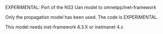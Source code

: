 EXPERIMENTAL:
Port of the NS3 Uan model to omnetpp/inet-framework

Only the propagation model has been used. 
The code is EXPERIMENTAL.

This model needs inet-framework 4.3.X or inetmanet 4.x